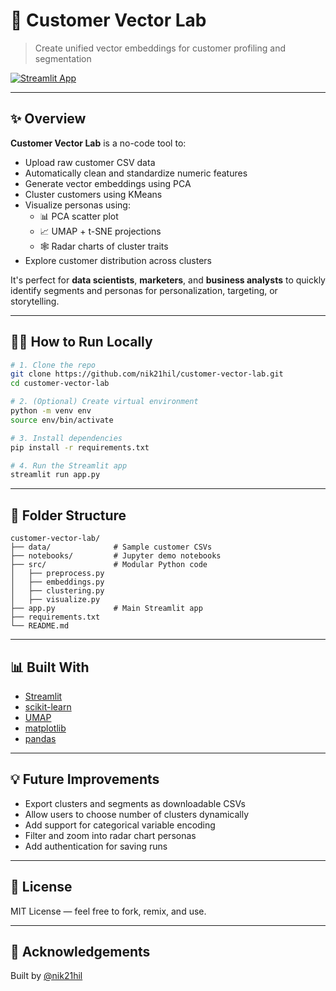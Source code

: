 # 🧠 Customer Vector Lab

> Create unified vector embeddings for customer profiling and segmentation

[![Streamlit App](https://img.shields.io/badge/Live_App-Click_to_Launch-00bfff?logo=streamlit)](https://customer-vector-lab-7c2fxjhe296qqwonpkhg6k.streamlit.app/)

---

## ✨ Overview

**Customer Vector Lab** is a no-code tool to:

- Upload raw customer CSV data
- Automatically clean and standardize numeric features
- Generate vector embeddings using PCA
- Cluster customers using KMeans
- Visualize personas using:
  - 📊 PCA scatter plot
  - 📈 UMAP + t-SNE projections
  - 🕸 Radar charts of cluster traits
- Explore customer distribution across clusters

It's perfect for **data scientists**, **marketers**, and **business analysts** to quickly identify segments and personas for personalization, targeting, or storytelling.

---

## 🧑‍💻 How to Run Locally

```bash
# 1. Clone the repo
git clone https://github.com/nik21hil/customer-vector-lab.git
cd customer-vector-lab

# 2. (Optional) Create virtual environment
python -m venv env
source env/bin/activate

# 3. Install dependencies
pip install -r requirements.txt

# 4. Run the Streamlit app
streamlit run app.py
```

---

## 📂 Folder Structure

```
customer-vector-lab/
├── data/              # Sample customer CSVs
├── notebooks/         # Jupyter demo notebooks
├── src/               # Modular Python code
│   ├── preprocess.py
│   ├── embeddings.py
│   ├── clustering.py
│   ├── visualize.py
├── app.py             # Main Streamlit app
├── requirements.txt
└── README.md
```

---

## 📊 Built With

- [Streamlit](https://streamlit.io/)
- [scikit-learn](https://scikit-learn.org/)
- [UMAP](https://umap-learn.readthedocs.io/en/latest/)
- [matplotlib](https://matplotlib.org/)
- [pandas](https://pandas.pydata.org/)

---

## 💡 Future Improvements

- Export clusters and segments as downloadable CSVs
- Allow users to choose number of clusters dynamically
- Add support for categorical variable encoding
- Filter and zoom into radar chart personas
- Add authentication for saving runs

---

## 🧾 License

MIT License — feel free to fork, remix, and use.

---

## 🙌 Acknowledgements

Built by [@nik21hil](https://github.com/nik21hil)  

